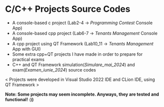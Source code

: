 # C/C++ Projects Source Codes
- A console-based c project (Lab2-4 -> <i>Programming Contest</i> Console App)
- A console-based cpp project (Lab6-7 -> <i>Tenants Management</i> Console App)
- A cpp project using QT Framework (Lab10_11 -> <i>Tenants Management</i> App with GUI)
- Some extra cpp+QT projects I have made in order to prepare for practical exams
- C++ and QT Framework simulation(<i>Simulare_mai_2024</i>) and exam(<i>Examen_iunie_2024</i>) source codes

 < Projects were developed in Visual Studio 2022 IDE and CLion IDE, using QT Framework >
 
 <b>Note: Some projects may seem incomplete. Anyways, they are tested and functional! :))
